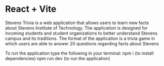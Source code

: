 # React + Vite

Stevens Trivia is a web application that allows users to learn new facts about Stevens Institute of Technology. 
The application is designed for incoming students and student organizations to better understand Stevens campus and its traditions. 
The format of the application is a trivia game in which users are able to answer 20 questions regarding facts about Stevens

To run the application type the following in your terminal:
npm i (to install dependencies)
npm run dev (to run the application)
